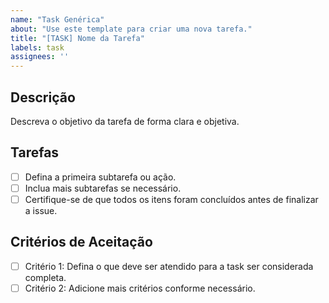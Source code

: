 ```yaml
---
name: "Task Genérica"
about: "Use este template para criar uma nova tarefa."
title: "[TASK] Nome da Tarefa"
labels: task
assignees: ''
---
```


## Descrição

Descreva o objetivo da tarefa de forma clara e objetiva.

## Tarefas

- [ ] Defina a primeira subtarefa ou ação.
- [ ] Inclua mais subtarefas se necessário.
- [ ] Certifique-se de que todos os itens foram concluídos antes de finalizar a issue.

## Critérios de Aceitação

- [ ] Critério 1: Defina o que deve ser atendido para a task ser considerada completa.
- [ ] Critério 2: Adicione mais critérios conforme necessário.
